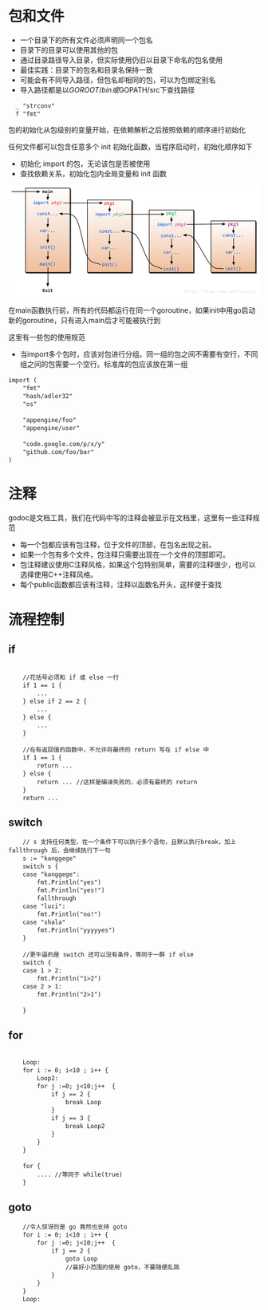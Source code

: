 # 包和文件
- 一个目录下的所有文件必须声明同一个包名
- 目录下的目录可以使用其他的包
- 通过目录路径导入目录，但实际使用仍旧以目录下命名的包名使用
- 最佳实践：目录下的包名和目录名保持一致
- 可能会有不同导入路径，但包名却相同的包，可以为包绑定别名
- 导入路径都是以$GOROOT/bin或$GOPATH/src下查找路径

```
  _ "strconv"
  f "fmt"
```

包的初始化从包级别的变量开始，在依赖解析之后按照依赖的顺序进行初始化

任何文件都可以包含任意多个 init 初始化函数，当程序启动时，初始化顺序如下
- 初始化 import 的包，无论该包是否被使用
- 查找依赖关系，初始化包内全局变量和 init 函数

![](img/1.png)

在main函数执行前，所有的代码都运行在同一个goroutine，如果init中用go启动新的goroutine，只有进入main后才可能被执行到

这里有一些包的使用规范

- 当import多个包时，应该对包进行分组。同一组的包之间不需要有空行，不同组之间的包需要一个空行。标准库的包应该放在第一组

```
import (
    "fmt"
    "hash/adler32"
    "os"

    "appengine/foo"
    "appengine/user"

    "code.google.com/p/x/y"
    "github.com/foo/bar"
)
```

# 注释
godoc是文档工具，我们在代码中写的注释会被显示在文档里，这里有一些注释规范

- 每一个包都应该有包注释，位于文件的顶部，在包名出现之前。
- 如果一个包有多个文件，包注释只需要出现在一个文件的顶部即可。
- 包注释建议使用C注释风格，如果这个包特别简单，需要的注释很少，也可以选择使用C++注释风格。
- 每个public函数都应该有注释，注释以函数名开头，这样便于查找


# 流程控制
## if
```

    //花括号必须和 if 或 else 一行
    if 1 == 1 {
        ...
    } else if 2 == 2 {
        ...
    } else {
        ...
    }

    //在有返回值的函数中，不允许将最终的 return 写在 if else 中
    if 1 == 1 {
        return ...
    } else {
        return ... //这样是编译失败的，必须有最终的 return
    }
    return ...

```

## switch
```
    // s 支持任何类型，在一个条件下可以执行多个语句，且默认执行break，加上 fallthrough 后，会继续执行下一句
    s := "kanggege"
	switch s {
	case "kanggege":
		fmt.Println("yes")
		fmt.Println("yes!")
        fallthrough
	case "luci":
		fmt.Println("no!")
    case "shala"
        fmt.Println("yyyyyes")
	}

    //更牛逼的是 switch 还可以没有条件，等同于一群 if else
    switch {
	case 1 > 2:
		fmt.Println("1>2")
	case 2 > 1:
		fmt.Println("2>1")

	}

```

## for
```

    Loop:
	for i := 0; i<10 ; i++ {
		Loop2:
		for j :=0; j<10;j++  {
			if j == 2 {
				break Loop
			}
			if j == 3 {
				break Loop2
			}
		}
	}

    for {
        .... //等同于 while(true)
    }

```

## goto
```
    //令人惊讶的是 go 竟然也支持 goto
    for i := 0; i<10 ; i++ {
		for j :=0; j<10;j++  {
			if j == 2 {
				goto Loop
                //最好小范围的使用 goto，不要随便乱跳
			}
		}
	}
	Loop:

```